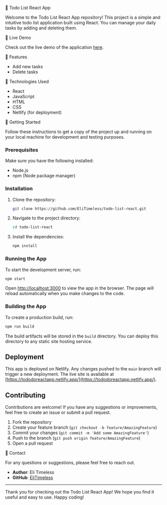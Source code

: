 📝 Todo List React App

Welcome to the Todo List React App repository! This project is a simple and intuitive todo list application built using React. You can manage your daily tasks by adding and deleting them.

📝 Live Demo

Check out the live demo of the application [here](https://tododoreactapp.netlify.app/).

📝 Features

- Add new tasks
- Delete tasks

📝 Technologies Used

- React
- JavaScript
- HTML
- CSS
- Netlify (for deployment)

📝 Getting Started

Follow these instructions to get a copy of the project up and running on your local machine for development and testing purposes.

### Prerequisites

Make sure you have the following installed:

- Node.js
- npm (Node package manager)

### Installation

1. Clone the repository:
   ```bash
   git clone https://github.com/EliTimeless/todo-list-react.git
   ```
2. Navigate to the project directory:
   ```bash
   cd todo-list-react
   ```
3. Install the dependencies:
   ```bash
   npm install
   ```

### Running the App

To start the development server, run:
```bash
npm start
```
Open [http://localhost:3000](http://localhost:3000) to view the app in the browser. The page will reload automatically when you make changes to the code.

### Building the App

To create a production build, run:
```bash
npm run build
```
The build artifacts will be stored in the `build` directory. You can deploy this directory to any static site hosting service.

## Deployment

This app is deployed on Netlify. Any changes pushed to the `main` branch will trigger a new deployment. The live site is available at [https://tododoreactapp.netlify.app/](https://tododoreactapp.netlify.app/).

## Contributing

Contributions are welcome! If you have any suggestions or improvements, feel free to create an issue or submit a pull request.

1. Fork the repository
2. Create your feature branch (`git checkout -b feature/AmazingFeature`)
3. Commit your changes (`git commit -m 'Add some AmazingFeature'`)
4. Push to the branch (`git push origin feature/AmazingFeature`)
5. Open a pull request

📝 Contact

For any questions or suggestions, please feel free to reach out.

- **Author**: Eli Timeless
- **GitHub**: [EliTimeless](https://github.com/EliTimeless)

---

Thank you for checking out the Todo List React App! We hope you find it useful and easy to use. Happy coding!
